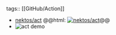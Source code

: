 tags:: [[GitHub/Action]]

- [nektos/act](https://github.com/nektos/act)
  @@html: <a href="https://github.com/nektos/act/"><img src="https://github-readme-stats-astronomer.vercel.app/api/pin/?username=nektos&repo=act&theme=tokyonight" alt="nektos/act"/></a>@@
- ![act demo](https://raw.githubusercontent.com/wiki/nektos/act/quickstart/act-quickstart-2.gif)